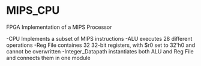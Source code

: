# MIPS_CPU
FPGA Implementation of a MIPS Processor

-CPU Implements a subset of MIPS instructions
-ALU executes 28 different operations
-Reg File containes 32 32-bit registers, with $r0 set to 32'h0 and cannot be overwritten
-Integer_Datapath instantiates both ALU and Reg File and connects them in one module 
